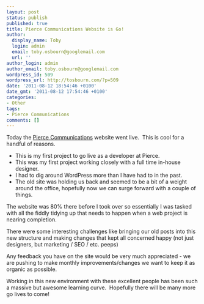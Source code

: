 ```yaml
---
layout: post
status: publish
published: true
title: Pierce Communications Website is Go!
author:
  display_name: Toby
  login: admin
  email: toby.osbourn@googlemail.com
  url: ''
author_login: admin
author_email: toby.osbourn@googlemail.com
wordpress_id: 509
wordpress_url: http://tosbourn.com/?p=509
date: '2011-08-12 18:54:46 +0100'
date_gmt: '2011-08-12 17:54:46 +0100'
categories:
- Other
tags:
- Pierce Communications
comments: []
---
```

<p>Today the <a title="Pierce Communications" href="http://www.piercecommunications.co.uk/" target="_blank">Pierce Communications</a> website went live.  This is cool for a handful of reasons.</p>
<ul>
<li>This is my first project to go live as a developer at Pierce.</li>
<li>This was my first project working closely with a full time in-house designer.</li>
<li>I had to dig around WordPress more than I have had to in the past.</li>
<li>The old site was holding us back and seemed to be a bit of a weight around the office, hopefully now we can surge forward with a couple of things.</li>
</ul>
<p>The website was 80% there before I took over so essentially I was tasked with all the fiddly tidying up that needs to happen when a web project is nearing completion.</p>
<p>There were some interesting challenges like bringing our old posts into this new structure and making changes that kept all concerned happy (not just designers, but marketing / SEO / etc. peeps)</p>
<p>Any feedback you have on the site would be very much appreciated - we are pushing to make monthly improvements/changes we want to keep it as organic as possible.</p>
<p>Working in this new environment with these excellent people has been such a massive but awesome learning curve.  Hopefully there will be many more go lives to come!</p>
